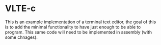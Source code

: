 # VLTE-c

This is an example implementation of a terminal text editor, the goal of this
is to add the minimal functionality to have just enough to be able to program.
This same code will need to be implemented in assembly (with some chnages).
